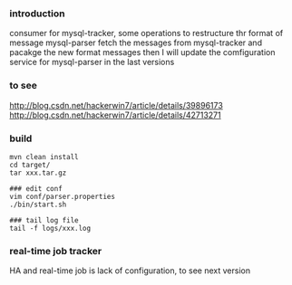 ### introduction
consumer for mysql-tracker, some operations to restructure thr format of message
mysql-parser fetch the messages from mysql-tracker and pacakge the new format messages
then I will update the comfiguration service for mysql-parser in the last versions
### to see
http://blog.csdn.net/hackerwin7/article/details/39896173
http://blog.csdn.net/hackerwin7/article/details/42713271
### build
```
mvn clean install
cd target/
tar xxx.tar.gz

### edit conf
vim conf/parser.properties
./bin/start.sh

### tail log file
tail -f logs/xxx.log
```
### real-time job tracker
HA and real-time job is lack of configuration, to see next version

